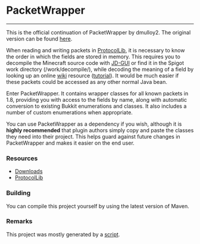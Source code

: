# PacketWrapper
---

This is the official continuation of PacketWrapper by dmulloy2. The original version can be found [here](https://github.com/aadnk/PacketWrapper).

When reading and writing packets in [ProtocolLib](http://www.spigotmc.org/resources/protocollib.1997/), it is necessary to know the order in which the fields are stored in memory. This requires you to decompile the Minecraft source code with [JD-GUI](http://jd.benow.ca/) or find it in the Spigot work directory (/work/decompile/), while decoding the meaning of a field by looking up an online [wiki](http://www.wiki.vg/Protocol) resource ([tutorial](http://forums.bukkit.org/threads/lib-1-4-6-protocollib-2-0-0-safely-and-easily-modify-sent-and-recieved-packets.101035/page-2#post-1366140)). It would be much easier if these packets could be accessed as any other normal Java bean. 

Enter PacketWrapper. It contains wrapper classes for all known packets in 1.8, providing you with access to the fields by name, along with automatic conversion to existing Bukkit enumerations and classes. It also includes a number of custom enumerations when appropriate.

You can use PacketWrapper as a dependency if you wish, although it is **highly recommended** that plugin authors simply copy and paste the classes they need into their project. This helps guard against future changes in PacketWrapper and makes it easier on the end user.

### Resources
* [Downloads](http://ci.shadowvolt.com/job/PacketWrapper/)
* [ProtocolLib](http://www.spigotmc.org/resources/protocollib.1997/)

### Building
You can compile this project yourself by using the latest version of Maven.


### Remarks
This project was mostly generated by a [script](https://github.com/aadnk/Wrappit). 